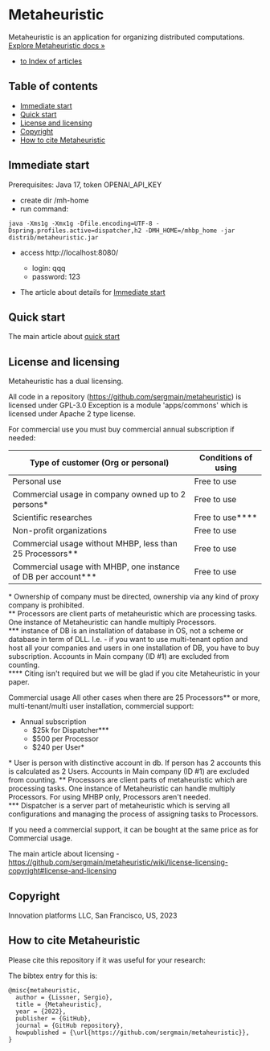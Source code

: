 # Metaheuristic


Metaheuristic is an application for organizing distributed computations.  
[Explore Metaheuristic docs »](https://github.com/sergmain/metaheuristic/wiki)

- [to Index of articles](https://github.com/sergmain/metaheuristic/wiki/)


## Table of contents
- [Immediate start](#Immediate-start)
- [Quick start](#quick-start)
- [License and licensing](#license-and-licensing)
- [Copyright](#copyright)
- [How to cite Metaheuristic](#How-to-cite-Metaheuristic)

## Immediate start
Prerequisites: Java 17, token OPENAI_API_KEY
 - create dir /mh-home
 - run command:
```commandline
java -Xms1g -Xmx1g -Dfile.encoding=UTF-8 -Dspring.profiles.active=dispatcher,h2 -DMH_HOME=/mhbp_home -jar distrib/metaheuristic.jar
```
 - access http://localhost:8080/ 
    - login: qqq
    - password: 123

 - The article about details for [Immediate start](https://github.com/sergmain/metaheuristic/wiki/Immediate-start)


## Quick start

The main article about [quick start](https://github.com/sergmain/metaheuristic/wiki/quick-start)


## License and licensing
Metaheuristic has a dual licensing.

All code in a repository (https://github.com/sergmain/metaheuristic) is licensed under GPL-3.0
Exception is a module 'apps/commons' which is licensed under Apache 2 type license.

For commercial use you must buy commercial annual subscription if needed:

| Type of customer (Org or personal)                               | Conditions of using   |
|------------------------------------------------------------------|-----------------------|
| Personal use                                                     | Free to use           |  
| Commercial usage in company owned up to 2 persons\*              | Free to use           |  
| Scientific researches                                            | Free to use\*\*\*\*   |  
| Non-profit organizations                                         | Free to use           |  
| Commercial usage without MHBP, less than 25 Processors\*\*       | Free to use           | 
| Commercial usage with MHBP, one instance of DB per account\*\*\* | Free to use           | 

\* Ownership of company must be directed, ownership via any kind of proxy company is prohibited.  
\*\* Processors are client parts of metaheuristic which are processing tasks.
One instance of Metaheuristic can handle multiply Processors.   
\*\*\* instance of DB is an installation of database in OS, not a scheme or database in term of DLL.
I.e. - if you want to use multi-tenant option and host all your companies and users in one installation of DB, you have to buy subscription.
Accounts in Main company (ID #1) are excluded from counting.  
\*\*\*\* Citing isn't required but we will be glad if you cite Metaheuristic in your paper.

Commercial usage
All other cases when there are 25 Processors\*\* or more, multi-tenant/multi user installation, commercial support:
- Annual subscription
   - $25k for Dispatcher\*\*\*
   - $500 per Processor
   - $240 per User\*


\* User is person with distinctive account in db. If person has 2 accounts this is calculated as 2 Users.
Accounts in Main company (ID #1) are excluded from counting.
\*\* Processors are client parts of metaheuristic which are processing tasks.
One instance of Metaheuristic can handle multiply Processors. For using MHBP only, Processors aren't needed.   
\*\*\* Dispatcher is a server part of metaheuristic which is serving all configurations
and managing the process of assigning tasks to Processors.

If you need a commercial support, it can be bought at the same price as for Commercial usage.

The main article about licensing - https://github.com/sergmain/metaheuristic/wiki/license-licensing-copyright#license-and-licensing

## Copyright
Innovation platforms LLC, San Francisco, US, 2023


## How to cite Metaheuristic

Please cite this repository if it was useful for your research:

The bibtex entry for this is:
```text
@misc{metaheuristic,
  author = {Lissner, Sergio},
  title = {Metaheuristic},
  year = {2022},
  publisher = {GitHub},
  journal = {GitHub repository},
  howpublished = {\url{https://github.com/sergmain/metaheuristic}},
}
```

